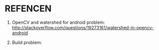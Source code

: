 REFENCEN
====

1. OpenCV and watershed for android problem: http://stackoverflow.com/questions/19273161/watershed-in-opencv-android

2. Build problem:
